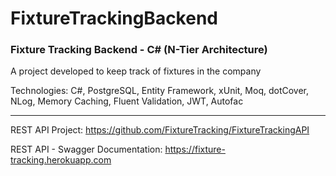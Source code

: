 # FixtureTrackingBackend
### Fixture Tracking Backend - C# (N-Tier Architecture)
A project developed to keep track of fixtures in the company

Technologies: C#, PostgreSQL, Entity Framework, xUnit, Moq, dotCover, NLog, Memory Caching, Fluent Validation, JWT, Autofac

***

REST API Project: https://github.com/FixtureTracking/FixtureTrackingAPI

REST API - Swagger Documentation: https://fixture-tracking.herokuapp.com
